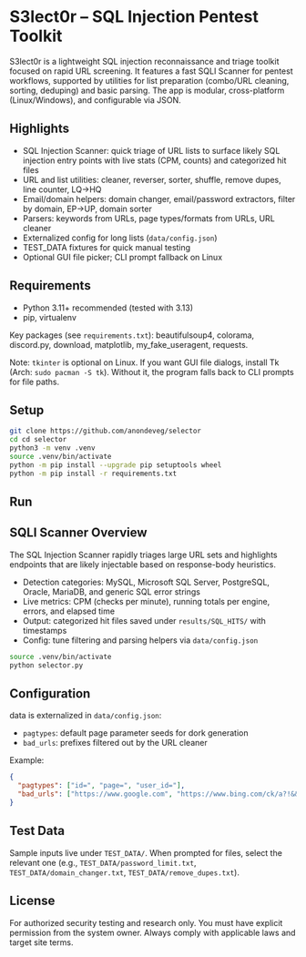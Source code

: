# S3lect0r – SQL Injection Pentest Toolkit 

S3lect0r is a lightweight SQL injection reconnaissance and triage toolkit focused on rapid URL screening. It features a fast SQLI Scanner for pentest workflows, supported by utilities for list preparation (combo/URL cleaning, sorting, deduping) and basic parsing. The app is modular, cross-platform (Linux/Windows), and configurable via JSON.

## Highlights
- SQL Injection Scanner: quick triage of URL lists to surface likely SQL injection entry points with live stats (CPM, counts) and categorized hit files
- URL and list utilities: cleaner, reverser, sorter, shuffle, remove dupes, line counter, LQ→HQ
- Email/domain helpers: domain changer, email/password extractors, filter by domain, EP→UP, domain sorter
- Parsers: keywords from URLs, page types/formats from URLs, URL cleaner
- Externalized config for long lists (`data/config.json`)
- TEST_DATA fixtures for quick manual testing
- Optional GUI file picker; CLI prompt fallback on Linux

## Requirements
- Python 3.11+ recommended (tested with 3.13)
- pip, virtualenv

Key packages (see `requirements.txt`): beautifulsoup4, colorama, discord.py, download, matplotlib, my_fake_useragent, requests.

Note: `tkinter` is optional on Linux. If you want GUI file dialogs, install Tk (Arch: `sudo pacman -S tk`). Without it, the program falls back to CLI prompts for file paths.

## Setup
```bash
git clone https://github.com/anondeveg/selector
cd cd selector
python3 -m venv .venv
source .venv/bin/activate
python -m pip install --upgrade pip setuptools wheel
python -m pip install -r requirements.txt
```

## Run
## SQLI Scanner Overview
The SQL Injection Scanner rapidly triages large URL sets and highlights endpoints that are likely injectable based on response-body heuristics.

- Detection categories: MySQL, Microsoft SQL Server, PostgreSQL, Oracle, MariaDB, and generic SQL error strings
- Live metrics: CPM (checks per minute), running totals per engine, errors, and elapsed time
- Output: categorized hit files saved under `results/SQL_HITS/` with timestamps
- Config: tune filtering and parsing helpers via `data/config.json`

```bash
source .venv/bin/activate
python selector.py
```

## Configuration
data is externalized in `data/config.json`:
- `pagtypes`: default page parameter seeds for dork generation
- `bad_urls`: prefixes filtered out by the URL cleaner

Example:
```json
{
  "pagtypes": ["id=", "page=", "user_id="],
  "bad_urls": ["https://www.google.com", "https://www.bing.com/ck/a?!&&p="]
}
```


## Test Data
Sample inputs live under `TEST_DATA/`. When prompted for files, select the relevant one (e.g., `TEST_DATA/password_limit.txt`, `TEST_DATA/domain_changer.txt`, `TEST_DATA/remove_dupes.txt`).




## License
For authorized security testing and research only. You must have explicit permission from the system owner. Always comply with applicable laws and target site terms.
